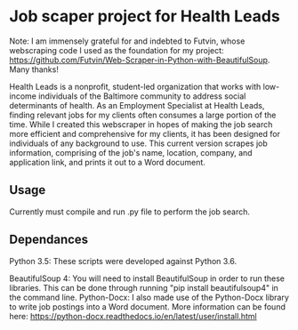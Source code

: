 # Job scaper project for Health Leads
Note: I am immensely grateful for and indebted to Futvin, whose webscraping code I used as the foundation for my project: https://github.com/Futvin/Web-Scraper-in-Python-with-BeautifulSoup. Many thanks!

Health Leads is a nonprofit, student-led organization that works with low-income individuals of the Baltimore community to address social determinants of health. As an Employment Specialist at Health Leads, finding relevant jobs for my clients often consumes a large portion of the time. While I created this webscraper in hopes of making the job search more efficient and comprehensive for my clients, it has been designed for individuals of any background to use. This current version scrapes job information, comprising of the job's name, location, company, and application link, and prints it out to a Word document. 

Usage
--------------
Currently must compile and run .py file to perform the job search. 


Dependances
--------------
Python 3.5: These scripts were developed against Python 3.6.

BeautifulSoup 4: You will need to install BeautifulSoup in order to run these libraries. This can be done through running "pip install beautifulsoup4" in the command line.
Python-Docx: I also made use of the Python-Docx library to write job postings into a Word document. More information can be found here: https://python-docx.readthedocs.io/en/latest/user/install.html


